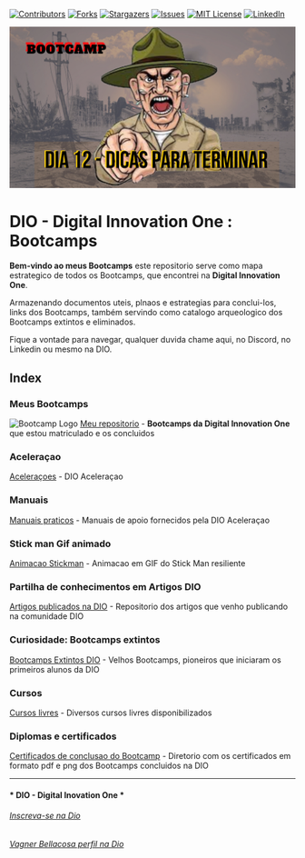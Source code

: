<!-- PROJECT SHIELDS -->

[![Contributors][contributors-shield]][contributors-url]
[![Forks][forks-shield]][forks-url]
[![Stargazers][stars-shield]][stars-url]
[![Issues][issues-shield]][issues-url]
[![MIT License][license-shield]][license-url]
[![LinkedIn][linkedin-shield]][linkedin-url]

<!-- PROJECT LOGO -->
![Bootcamps na Digital Innovation One](BootCamps/Images/capa.png "Bootcamps")


# DIO - Digital Innovation One : Bootcamps

**Bem-vindo ao meus Bootcamps** este repositorio serve como mapa estrategico de todos os Bootcamps, que encontrei na **Digital Innovation One**.

Armazenando documentos uteis, plnaos e estrategias para conclui-los, links dos Bootcamps, também servindo como catalogo arqueologico dos Bootcamps extintos e eliminados.

Fique a vontade para navegar, qualquer duvida chame aqui, no Discord, no Linkedin ou mesmo na DIO.

## Index

### Meus Bootcamps

![Bootcamp Logo](C:\Workspace\DIO_Bootcamps\Images\bootcamp_logo.png) [Meu repositorio](BootCamps/)  - **Bootcamps da Digital Innovation One** que estou matriculado e os concluidos

### Aceleraçao
[Aceleraçoes](BootCamps/Aceleracao)  - DIO Aceleraçao
### Manuais
[Manuais praticos](BootCamps/Manuais)  - Manuais de apoio fornecidos pela DIO Aceleraçao

### Stick man Gif animado
[Animacao Stickman](BootCamps/Animacao)  - Animacao em GIF do Stick Man resiliente
### Partilha de conhecimentos em Artigos DIO
[Artigos publicados na DIO](BootCamps/ArtigosDIO)  - Repositorio dos artigos que venho publicando na comunidade DIO
### Curiosidade: Bootcamps extintos
[Bootcamps Extintos DIO](BootCamps/BootcampsEncerrados)  - Velhos Bootcamps, pioneiros que iniciaram os primeiros alunos da DIO
### Cursos 
[Cursos livres](BootCamps/CursosFree)  - Diversos cursos livres disponibilizados 
### Diplomas e certificados 
[Certificados de conclusao do Bootcamp](BootCamps/Certificados)  - Diretorio com os certificados em formato pdf e png dos Bootcamps concluidos na DIO



---

#### * DIO - Digital Inovation One *
######  [Inscreva-se na Dio](https://digitalinnovation.one/sign-up?ref=R5J3ZLTIFS)  

######  [Vagner Bellacosa perfil na Dio](https://web.digitalinnovation.one/users/vagnerbellacosa?tab=achievements)  

<!-- MARKDOWN LINKS & IMAGES -->
<!-- https://www.markdownguide.org/basic-syntax/#reference-style-links -->
[contributors-shield]: https://img.shields.io/github/contributors/VagnerBellacosa/DIO_Bootcamps.svg?style=for-the-badge
[contributors-url]: https://github.com/VagnerBellacosa/DIO_Bootcamps/graphs/contributors
[forks-shield]: https://img.shields.io/github/forks/VagnerBellacosa/DIO_Bootcamps.svg?style=for-the-badge
[forks-url]: https://github.com/VagnerBellacosa/DIO_Bootcamps/network/members
[stars-shield]: https://img.shields.io/github/stars/VagnerBellacosa/DIO_Bootcamps.svg?style=for-the-badge
[stars-url]: https://github.com/VagnerBellacosa/DIO_Bootcamps/stargazers
[issues-shield]: https://img.shields.io/github/issues/VagnerBellacosa/DIO_Bootcamps.svg?style=for-the-badge
[issues-url]: https://github.com/VagnerBellacosa/DIO_Bootcamps/issues
[license-shield]: https://img.shields.io/github/license/VagnerBellacosa/DIO_Bootcamps.svg?style=for-the-badge
[license-url]: https://github.com/VagnerBellacosa/DIO_Bootcamps/blob/master/LICENSE.txt
[linkedin-shield]: https://img.shields.io/badge/-LinkedIn-black.svg?style=for-the-badge&logo=linkedin&colorB=555
[linkedin-url]: https://www.linkedin.com/in/VagnerBellacosa/
[product-screenshot]: BootCamps/images/capa.png
